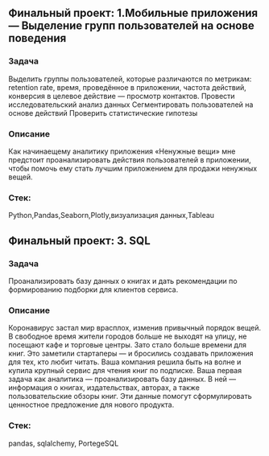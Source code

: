 ## Финальный проект: 1.Мобильные приложения — Выделение групп пользователей на основе поведения

### Задача
Выделить группы пользователей, которые различаются по метрикам:
retention rate,
время, проведённое в приложении,
частота действий,
конверсия в целевое действие — просмотр контактов.
Провести исследовательский анализ данных
Сегментировать пользователей на основе действий
Проверить статистические гипотезы

### Описание
Как начинаещему аналитику приложения «Ненужные вещи» мне предстоит проанализировать действия пользователей в приложении, чтобы помочь ему стать лучшим приложением для продажи ненужных вещей.


### Стек:
Python,Pandas,Seaborn,Plotly,визуализация данных,Tableau

## Финальный проект: 3. SQL

### Задача
Проанализировать базу данных о книгах и дать рекомендации по формированию подборки для клиентов сервиса.

### Описание
Коронавирус застал мир врасплох, изменив привычный порядок вещей. В свободное время жители городов больше не выходят на улицу, не посещают кафе и торговые центры. Зато стало больше времени для книг. Это заметили стартаперы — и бросились создавать приложения для тех, кто любит читать.
Ваша компания решила быть на волне и купила крупный сервис для чтения книг по подписке. Ваша первая задача как аналитика — проанализировать базу данных.
В ней — информация о книгах, издательствах, авторах, а также пользовательские обзоры книг. Эти данные помогут сформулировать ценностное предложение для нового продукта.


### Стек:
pandas, sqlalchemy, PortegeSQL

